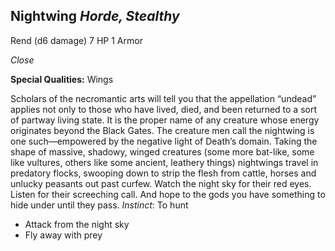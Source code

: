 ## Nightwing _Horde, Stealthy_

Rend (d6 damage) 7 HP 1 Armor

_Close_

**Special Qualities:** Wings

Scholars of the necromantic arts will tell you that the appellation “undead” applies not only to those who have lived, died, and been returned to a sort of partway living state. It is the proper name of any creature whose energy originates beyond the Black Gates. The creature men call the nightwing is one such—empowered by the negative light of Death’s domain. Taking the shape of massive, shadowy, winged creatures (some more bat-like, some like vultures, others like some ancient, leathery things) nightwings travel in predatory flocks, swooping down to strip the flesh from cattle, horses and unlucky peasants out past curfew. Watch the night sky for their red eyes. Listen for their screeching call. And hope to the gods you have something to hide under until they pass. _Instinct_: To hunt

-   Attack from the night sky
-   Fly away with prey
